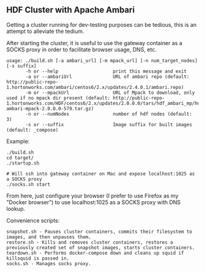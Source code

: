 ## HDF Cluster with Apache Ambari

Getting a cluster running for dev-testing purposes can be tedious, this is an attempt to alleviate the tedium.

After starting the cluster, it is useful to use the gateway container as a SOCKS proxy in order to facilitate browser usage, DNS, etc.

```
usage: ./build.sh [-a ambari_url] [-m mpack_url] [-n num_target_nodes] [-s suffix]
       -h or --help                    print this message and exit
       -a or --ambariUrl               URL of ambari repo (default: http://public-repo-1.hortonworks.com/ambari/centos6/2.x/updates/2.4.0.1/ambari.repo)
       -m or --mpackUrl                URL of Mpack to download, only used if no mpack dir present (default: http://public-repo-1.hortonworks.com/HDF/centos6/2.x/updates/2.0.0.0/tars/hdf_ambari_mp/hdf-ambari-mpack-2.0.0.0-579.tar.gz)
       -n or --numNodes                number of hdf nodes (default: 3)
       -s or --suffix                  Image suffix for built images (default: _compose)
```

Example:
```
./build.sh
cd target/
./startup.sh

# Will ssh into gateway container on Mac and expose localhost:1025 as a SOCKS proxy
./socks.sh start
```

From here, just configure your browser (I prefer to use Firefox as my "Docker browser") to use localhost:1025 as a SOCKS proxy with DNS lookup.


Convenience scripts:

```
snapshot.sh - Pauses cluster containers, commits their filesystem to images, and then unpauses them.
restore.sh - Kills and removes cluster containers, restores a previously created set of snapshot images, starts cluster containers.
teardown.sh - Performs docker-compose down and cleans up squid if killsquid is passed in.
socks.sh - Manages socks proxy.
```
